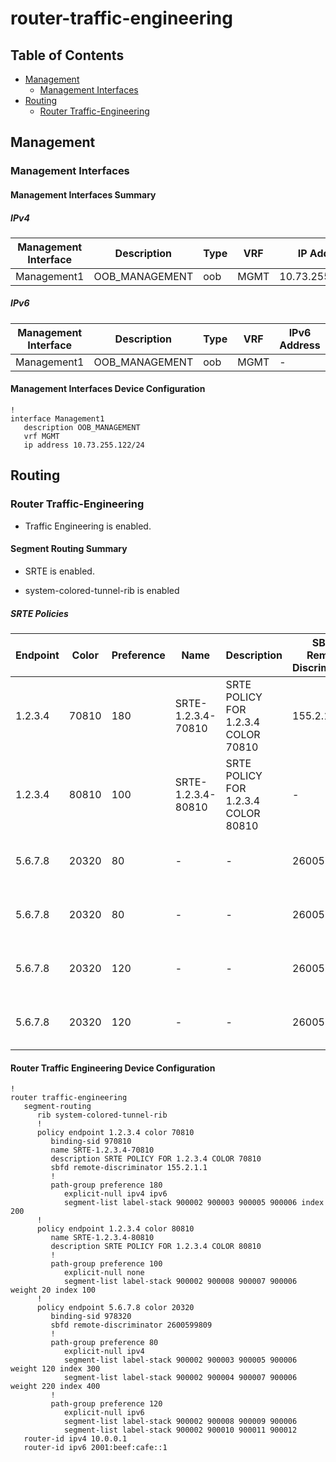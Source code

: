 # router-traffic-engineering

## Table of Contents

- [Management](#management)
  - [Management Interfaces](#management-interfaces)
- [Routing](#routing)
  - [Router Traffic-Engineering](#router-traffic-engineering-1)

## Management

### Management Interfaces

#### Management Interfaces Summary

##### IPv4

| Management Interface | Description | Type | VRF | IP Address | Gateway |
| -------------------- | ----------- | ---- | --- | ---------- | ------- |
| Management1 | OOB_MANAGEMENT | oob | MGMT | 10.73.255.122/24 | 10.73.255.2 |

##### IPv6

| Management Interface | Description | Type | VRF | IPv6 Address | IPv6 Gateway |
| -------------------- | ----------- | ---- | --- | ------------ | ------------ |
| Management1 | OOB_MANAGEMENT | oob | MGMT | - | - |

#### Management Interfaces Device Configuration

```eos
!
interface Management1
   description OOB_MANAGEMENT
   vrf MGMT
   ip address 10.73.255.122/24
```

## Routing

### Router Traffic-Engineering

- Traffic Engineering is enabled.

#### Segment Routing Summary

- SRTE is enabled.

- system-colored-tunnel-rib is enabled

##### SRTE Policies

| Endpoint | Color | Preference | Name | Description | SBFD Remote Discriminator | Label Stack | Index  | Weight | Explicit Null |
| -------- | ----- | ---------- | ---- | ----------- | ------------------------- | ----------- | ------ | ------ | ------------- |
| 1.2.3.4 | 70810 | 180 | SRTE-1.2.3.4-70810 | SRTE POLICY FOR 1.2.3.4 COLOR 70810 | 155.2.1.1 | 900002 900003 900005 900006 | 200 | - | ipv4 ipv6 |
| 1.2.3.4 | 80810 | 100 | SRTE-1.2.3.4-80810 | SRTE POLICY FOR 1.2.3.4 COLOR 80810 | - | 900002 900008 900007 900006 | 100 | 20 | none |
| 5.6.7.8 | 20320 | 80 | - | - | 2600599809 | 900002 900003 900005 900006 | 300 | 120 | ipv4 |
| 5.6.7.8 | 20320 | 80 | - | - | 2600599809 | 900002 900004 900007 900006 | 400 | 220 | ipv4 |
| 5.6.7.8 | 20320 | 120 | - | - | 2600599809 | 900002 900008 900009 900006 | - | - | ipv6 |
| 5.6.7.8 | 20320 | 120 | - | - | 2600599809 | 900002 900010 900011 900012 | - | - | ipv6 |

#### Router Traffic Engineering Device Configuration

```eos
!
router traffic-engineering
   segment-routing
      rib system-colored-tunnel-rib
      !
      policy endpoint 1.2.3.4 color 70810
         binding-sid 970810
         name SRTE-1.2.3.4-70810
         description SRTE POLICY FOR 1.2.3.4 COLOR 70810
         sbfd remote-discriminator 155.2.1.1
         !
         path-group preference 180
            explicit-null ipv4 ipv6
            segment-list label-stack 900002 900003 900005 900006 index 200
      !
      policy endpoint 1.2.3.4 color 80810
         name SRTE-1.2.3.4-80810
         description SRTE POLICY FOR 1.2.3.4 COLOR 80810
         !
         path-group preference 100
            explicit-null none
            segment-list label-stack 900002 900008 900007 900006 weight 20 index 100
      !
      policy endpoint 5.6.7.8 color 20320
         binding-sid 978320
         sbfd remote-discriminator 2600599809
         !
         path-group preference 80
            explicit-null ipv4
            segment-list label-stack 900002 900003 900005 900006 weight 120 index 300
            segment-list label-stack 900002 900004 900007 900006 weight 220 index 400
         !
         path-group preference 120
            explicit-null ipv6
            segment-list label-stack 900002 900008 900009 900006
            segment-list label-stack 900002 900010 900011 900012
   router-id ipv4 10.0.0.1
   router-id ipv6 2001:beef:cafe::1
```
